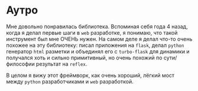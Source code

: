 # Аутро

Мне довольно понравилась библиотека. Вспоминая себя года 4 назад, когда я делал первые шаги в `web` разработке, я понимаю, что такой инструмент был мне ОЧЕНЬ нужен. На самом деле я делал что-то очень похожее на эту библиотеку: писал приложения на `flask`, делал `python` генератор `html` разметки и объединял его с `turbo-flask` для динамики и получался хоть и сильно примитивный, но очень похожий по сути/философии результат на `reflex`.

В целом я вижу этот фреймворк, как очень хороший, лёгкий мост между `python` разработчиками и `web` разработкой.
